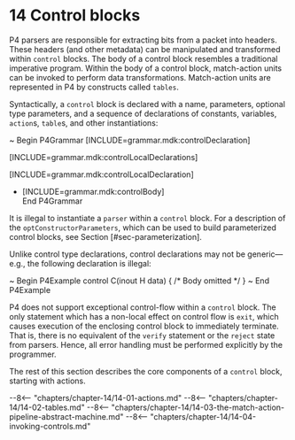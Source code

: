 # 14 Control blocks


P4 parsers are responsible for extracting bits from a packet into
headers. These headers (and other metadata) can be manipulated and
transformed within `control` blocks. The body of a control block
resembles a traditional imperative program. Within the body of a control
block, match-action units can be invoked to perform data
transformations. Match-action units are represented in P4 by constructs
called `tables`.

Syntactically, a `control` block is declared with a name, parameters,
optional type parameters, and a sequence of declarations of constants,
variables, `action`s, `table`s, and other instantiations:

\~ Begin P4Grammar \[INCLUDE=grammar.mdk:controlDeclaration\]

\[INCLUDE=grammar.mdk:controlLocalDeclarations\]

\[INCLUDE=grammar.mdk:controlLocalDeclaration\]

  - \[INCLUDE=grammar.mdk:controlBody\]  
    End P4Grammar

It is illegal to instantiate a `parser` within a `control` block. For a
description of the `optConstructorParameters`, which can be used to
build parameterized control blocks, see Section
\[\#sec-parameterization\].

Unlike control type declarations, control declarations may not be
generic—e.g., the following declaration is illegal:

\~ Begin P4Example control C<H>(inout H data) { /\* Body omitted \*/ }
\~ End P4Example

P4 does not support exceptional control-flow within a `control` block.
The only statement which has a non-local effect on control flow is
`exit`, which causes execution of the enclosing control block to
immediately terminate. That is, there is no equivalent of the `verify`
statement or the `reject` state from parsers. Hence, all error handling
must be performed explicitly by the programmer.

The rest of this section describes the core components of a `control`
block, starting with actions.

--8<-- "chapters/chapter-14/14-01-actions.md"
--8<-- "chapters/chapter-14/14-02-tables.md"
--8<-- "chapters/chapter-14/14-03-the-match-action-pipeline-abstract-machine.md"
--8<-- "chapters/chapter-14/14-04-invoking-controls.md"
